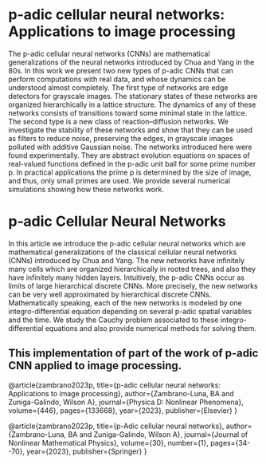 # p-adic cellular neural networks: Applications to image processing
The p-adic cellular neural networks (CNNs) are mathematical generalizations of the neural networks introduced by Chua and Yang in the 80s. In this work we present two new types of p-adic CNNs that can perform computations with real data, and whose dynamics can be understood almost completely. The first type of networks are edge detectors for grayscale images. The stationary states of these networks are organized hierarchically in a lattice structure. The dynamics of any of these networks consists of transitions toward some minimal state in the lattice. The second type is a new class of reaction–diffusion networks. We investigate the stability of these networks and show that they can be used as filters to reduce noise, preserving the edges, in grayscale images polluted with additive Gaussian noise. The networks introduced here were found experimentally. They are abstract evolution equations on spaces of real-valued functions defined in the p-adic unit ball for some prime number p. In practical applications the prime p is determined by the size of image, and thus, only small primes are used. We provide several numerical simulations showing how these networks work.

# p‑adic Cellular Neural Networks
In this article we introduce the p-adic cellular neural networks which are mathematical generalizations of the classical cellular neural networks (CNNs) introduced by Chua and Yang. The new networks have infinitely many cells which are organized hierarchically in rooted trees, and also they have infinitely many hidden layers. Intuitively, the p-adic CNNs occur as limits of large hierarchical discrete CNNs. More precisely, the new networks can be very well approximated by hierarchical discrete CNNs. Mathematically speaking, each of the new networks is modeled by one integro-differential equation depending on several p-adic spatial variables and the time. We study the Cauchy problem associated to these integro-differential equations and also provide numerical methods for solving them.


## This implementation of part of the work of p-adic CNN applied to image processing. 

@article{zambrano2023p,
  title={p-adic cellular neural networks: Applications to image processing},
  author={Zambrano-Luna, BA and Zuniga-Galindo, Wilson A},
  journal={Physica D: Nonlinear Phenomena},
  volume={446},
  pages={133668},
  year={2023},
  publisher={Elsevier}
}

@article{zambrano2023p,
  title={p-Adic cellular neural networks},
  author={Zambrano-Luna, BA and Zuniga-Galindo, Wilson A},
  journal={Journal of Nonlinear Mathematical Physics},
  volume={30},
  number={1},
  pages={34--70},
  year={2023},
  publisher={Springer}
}
